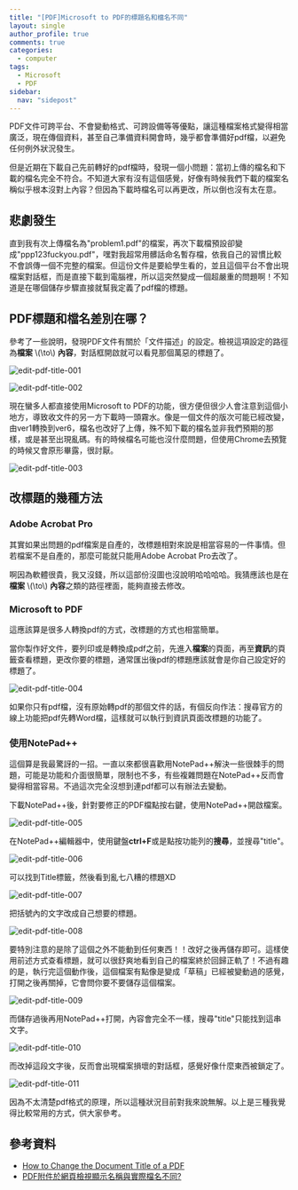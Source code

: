 ```yaml
---
title: "[PDF]Microsoft to PDF的標題名和檔名不同"
layout: single
author_profile: true
comments: true
categories:
  - computer
tags:
  - Microsoft
  - PDF
sidebar:
  nav: "sidepost"
---
```

PDF文件可跨平台、不會變動格式、可跨設備等等優點，讓這種檔案格式變得相當廣泛，現在傳個資料，甚至自己準備資料開會時，幾乎都會準備好pdf檔，以避免任何例外狀況發生。

但是近期在下載自己先前轉好的pdf檔時，發現一個小問題：當初上傳的檔名和下載的檔名完全不符合。不知道大家有沒有這個感覺，好像有時候我們下載的檔案名稱似乎根本沒對上內容？但因為下載時檔名可以再更改，所以倒也沒有太在意。

## 悲劇發生
直到我有次上傳檔名為"problem1.pdf"的檔案，再次下載檔預設卻變成"ppp123fuckyou.pdf"，嘿對我超常用髒話命名暫存檔，依我自己的習慣比較不會誤傳一個不完整的檔案。但這份文件是要給學生看的，並且這個平台不會出現檔案對話框，而是直接下載到電腦裡，所以這突然變成一個超嚴重的問題啊！不知道是在哪個儲存步驟直接就幫我定義了pdf檔的標題。

## PDF標題和檔名差別在哪？
參考了一些說明，發現PDF文件有關於「文件描述」的設定。檢視這項設定的路徑為**檔案** \\(\to\\) **內容**，對話框開啟就可以看見那個萬惡的標題了。

![edit-pdf-title-001](https://i.imgur.com/dRaY9Vq.jpg)

![edit-pdf-title-002](https://i.imgur.com/SMvOAAi.jpg)

現在蠻多人都直接使用Microsoft to PDF的功能，很方便但很少人會注意到這個小地方，導致收文件的另一方下載時一頭霧水。像是一個文件的版次可能已經改變，由ver1轉換到ver6，檔名也改好了上傳，殊不知下載的檔名並非我們預期的那樣，或是甚至出現亂碼。有的時候檔名可能也沒什麼問題，但使用Chrome去預覽的時候又會原形畢露，很討厭。

![edit-pdf-title-003](https://i.imgur.com/2u7mOgU.jpg)

## 改標題的幾種方法

### Adobe Acrobat Pro
其實如果出問題的pdf檔案是自產的，改標題相對來說是相當容易的一件事情。但若檔案不是自產的，那麼可能就只能用Adobe Acrobat Pro去改了。

啊因為軟體很貴，我又沒錢，所以這部份沒圖也沒說明哈哈哈哈。我猜應該也是在**檔案** \\(\to\\) **內容**之類的路徑裡面，能夠直接去修改。

### Microsoft to PDF
這應該算是很多人轉換pdf的方式，改標題的方式也相當簡單。

當你製作好文件，要列印或是轉換成pdf之前，先進入**檔案**的頁面，再至**資訊**的頁籤查看標題，更改你要的標題，通常匯出後pdf的標題應該就會是你自己設定好的標題了。

![edit-pdf-title-004](https://i.imgur.com/EWa5YVU.jpg)

如果你只有pdf檔，沒有原始轉pdf的那個文件的話，有個反向作法：搜尋官方的線上功能把pdf先轉Word檔，這樣就可以執行到資訊頁面改標題的功能了。

### 使用NotePad++
這個算是我最驚訝的一招。一直以來都很喜歡用NotePad++解決一些很棘手的問題，可能是功能和介面很簡單，限制也不多，有些複雜問題在NotePad++反而會變得相當容易。不過這次完全沒想到連pdf都可以有辦法去變動。

下載NotePad++後，針對要修正的PDF檔點按右鍵，使用NotePad++開啟檔案。

![edit-pdf-title-005](https://i.imgur.com/S4gPpl2.jpg)

在NotePad++編輯器中，使用鍵盤**ctrl+F**或是點按功能列的**搜尋**，並搜尋"title"。

![edit-pdf-title-006](https://i.imgur.com/AMGYqiM.jpg)

可以找到Title標籤，然後看到亂七八糟的標題XD

![edit-pdf-title-007](https://i.imgur.com/8qoGL2t.jpg)

把括號內的文字改成自己想要的標題。

![edit-pdf-title-008](https://i.imgur.com/7Y1aogf.jpg)

要特別注意的是除了這個之外不能動到任何東西！！改好之後再儲存即可。這樣使用前述方式查看標題，就可以很舒爽地看到自己的檔案終於回歸正軌了！不過有趣的是，執行完這個動作後，這個檔案有點像是變成「草稿」已經被變動過的感覺，打開之後再關掉，它會問你要不要儲存這個檔案。

![edit-pdf-title-009](https://i.imgur.com/yARlo7b.jpg)

而儲存過後再用NotePad++打開，內容會完全不一樣，搜尋"title"只能找到這串文字。

![edit-pdf-title-010](https://i.imgur.com/FrnGhQp.jpg)

而改掉這段文字後，反而會出現檔案損壞的對話框，感覺好像什麼東西被鎖定了。

![edit-pdf-title-011](https://i.imgur.com/Qmw3Mqu.jpg)

因為不太清楚pdf格式的原理，所以這種狀況目前對我來說無解。以上是三種我覺得比較常用的方式，供大家參考。

## 參考資料
* [How to Change the Document Title of a PDF](https://techswift.org/2021/08/26/how-to-change-the-document-title-of-a-pdf/)
* [PDF附件於網頁檢視顯示名稱與實際檔名不同?](https://lis.nsysu.edu.tw/p/406-1001-208511,r4133.php?Lang=zh-tw)
